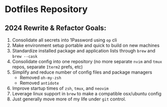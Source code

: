 # Dotfiles Repository

## 2024 Rewrite & Refactor Goals:

1. Consolidate all secrets into 1Password using `op` cli
1. Make environment setup portable and quick to build on new machines
1. Standardize installed package and application lists through `brew` and `brew --cask`
1. Consolidate config into one repository (no more separate `nvim` and `tmux` repos, separate `Iterm2` prefs, etc)
1. Simplify and reduce number of config files and package managers
    - Removed `oh-my-zsh`
    - Removed `antidote`
1. Improve startup times of `zsh`, `tmux`, and `neovim`
1. Leverage linux support in `brew` to make a compatible osx/ubuntu config
1. Just generally move more of my life under `git` control.
